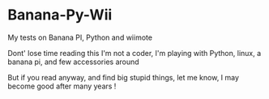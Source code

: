 # Banana-Py-Wii
My tests on Banana PI, Python and wiimote

Dont' lose time reading this
I'm not a coder, I'm playing with Python, linux, a banana pi, and few accessories around

But if you read anyway, and find big stupid things, let me know, I may become good after many years !
